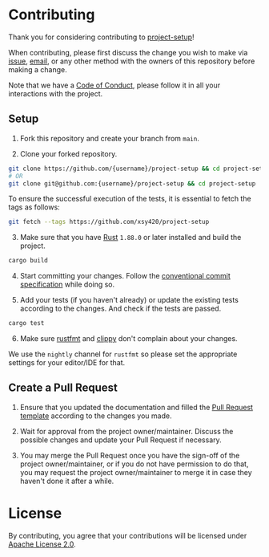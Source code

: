 # Contributing

Thank you for considering contributing to [project-setup](https://github.com/xsy420/project-setup)!

When contributing, please first discuss the change you wish to make via [issue](https://github.com/xsy420/project-setup/issues),
[email](mailto:xsy420@foxmail.com), or any other method with the owners of this repository before making a change.

Note that we have a [Code of Conduct](./CODE_OF_CONDUCT.md), please follow it in all your interactions with the project.

## Setup

1. Fork this repository and create your branch from `main`.

2. Clone your forked repository.

```sh
git clone https://github.com/{username}/project-setup && cd project-setup
# OR
git clone git@github.com:{username}/project-setup && cd project-setup
```

To ensure the successful execution of the tests, it is essential to fetch the tags as follows:

```sh
git fetch --tags https://github.com/xsy420/project-setup
```

3. Make sure that you have [Rust](https://www.rust-lang.org/) `1.88.0` or later installed and build the project.

```sh
cargo build
```

4. Start committing your changes. Follow the [conventional commit specification](https://www.conventionalcommits.org/) while doing so.

5. Add your tests (if you haven't already) or update the existing tests according to the changes. And check if the tests are passed.

```sh
cargo test
```

6. Make sure [rustfmt](https://github.com/rust-lang/rustfmt) and [clippy](https://github.com/rust-lang/rust-clippy) don't complain about your changes.

We use the `nightly` channel for `rustfmt` so please set the appropriate settings for your editor/IDE for that.

## Create a Pull Request

1. Ensure that you updated the documentation and filled the [Pull Request template](./.github/PULL_REQUEST_TEMPLATE.md) according to the changes you made.

2. Wait for approval from the project owner/maintainer. Discuss the possible changes and update your Pull Request if necessary.

3. You may merge the Pull Request once you have the sign-off of the project owner/maintainer, or if you do not have permission to do that, you may request the project owner/maintainer to merge it in case they haven't done it after a while.

# License

By contributing, you agree that your contributions will be licensed under [Apache License 2.0](./LICENSE).

